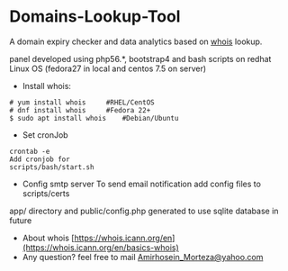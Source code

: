 Domains-Lookup-Tool
====================

A domain expiry checker and data analytics based on 
 [whois](https://lookup.icann.org/) lookup.

 panel developed using php56.*, bootstrap4 and bash scripts on redhat Linux OS (fedora27 in local and centos 7.5 on server) 

* Install whois:

```
# yum install whois		#RHEL/CentOS
# dnf install whois		#Fedora 22+
$ sudo apt install whois	#Debian/Ubuntu
```

* Set cronJob
```
crontab -e
Add cronjob for 
scripts/bash/start.sh 

```

* Config smtp server
To send email notification add config files to scripts/certs


app/ directory and public/config.php generated to use sqlite database in future


- About whois [https://whois.icann.org/en](https://whois.icann.org/en/basics-whois) 
- Any question? feel free to mail 
 [Amirhosein_Morteza@yahoo.com](https://Amirhosein_Morteza@yahoo.com) 
